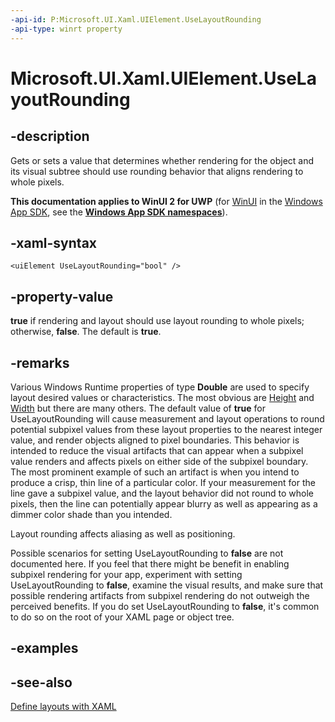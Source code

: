 ```yaml
---
-api-id: P:Microsoft.UI.Xaml.UIElement.UseLayoutRounding
-api-type: winrt property
---
```


<!-- Property syntax
public bool UseLayoutRounding { get;  set; }
-->

# Microsoft.UI.Xaml.UIElement.UseLayoutRounding

## -description
Gets or sets a value that determines whether rendering for the object and its visual subtree should use rounding behavior that aligns rendering to whole pixels.

**This documentation applies to WinUI 2 for UWP** (for [WinUI](/windows/apps/winui/winui3/) in the [Windows App SDK](/windows/apps/windows-app-sdk/), see the **[Windows App SDK namespaces](/windows/windows-app-sdk/api/winrt/)**).

## -xaml-syntax
```xaml
<uiElement UseLayoutRounding="bool" />
```


## -property-value
**true** if rendering and layout should use layout rounding to whole pixels; otherwise, **false**. The default is **true**.

## -remarks
Various Windows Runtime properties of type **Double** are used to specify layout desired values or characteristics. The most obvious are [Height](frameworkelement_height.md) and [Width](frameworkelement_width.md) but there are many others. The default value of **true** for UseLayoutRounding will cause measurement and layout operations to round potential subpixel values from these layout properties to the nearest integer value, and render objects aligned to pixel boundaries. This behavior is intended to reduce the visual artifacts that can appear when a subpixel value renders and affects pixels on either side of the subpixel boundary. The most prominent example of such an artifact is when you intend to produce a crisp, thin line of a particular color. If your measurement for the line gave a subpixel value, and the layout behavior did not round to whole pixels, then the line can potentially appear blurry as well as appearing as a dimmer color shade than you intended.

Layout rounding affects aliasing as well as positioning.

Possible scenarios for setting UseLayoutRounding to **false** are not documented here. If you feel that there might be benefit in enabling subpixel rendering for your app, experiment with setting UseLayoutRounding to **false**, examine the visual results, and make sure that possible rendering artifacts from subpixel rendering do not outweigh the perceived benefits. If you do set UseLayoutRounding to **false**, it's common to do so on the root of your XAML page or object tree.

## -examples

## -see-also
[Define layouts with XAML](/windows/uwp/layout/layouts-with-xaml)
